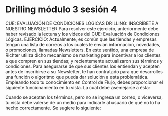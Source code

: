 # Drilling módulo 3 sesión 4

CUE: EVALUACIÓN DE CONDICIONES LÓGICAS 
DRILLING: INSCRÍBETE A NUESTRO NEWSLETTER 
Para  resolver  este  ejercicio,  anteriormente  debe  haber  revisado  la  lectura  y  los  videos  del  CUE: 
Evaluación de Condiciones Lógicas. 
EJERCICIO: 
Actualmente, es común que las tiendas y empresas tengan una lista de correos a los cuales le envían 
información,  novedades,  o  promociones,  llamadas  Newsletters.  En  este  sentido,  una  empresa  de 
Richter utiliza dicho mecanismo de marketing para incentivar  a  los  clientes a que compren en sus 
tiendas;  y  recientemente  actualizaron  sus  términos  y  condiciones.  Para  asegurarse  de  que  sus 
clientes  los  entiendan  y  acepten  antes  de  inscribirse  a  su  Newsletter,  te  han  contratado  para  que 
desarrolles una función o algoritmo que pueda dar solución a esta problemática. 
Empleando todo tu conocimiento en Control de Flujo, debes proporcionar el siguiente 
funcionamiento en tu vista. 
La cual debe asemejarse a ésta: 
 
 
 
 
Cuando se aceptan los términos, pero no se ingresa un correo, o viceversa, tu vista debe valerse de 
un medio para indicarle al usuario de qué no lo ha hecho correctamente. Se sugiere lo siguiente: 
 
 
